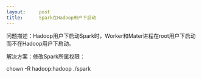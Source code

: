 ```yaml
---
layout:     post
title:      Spark在Hadoop用户下启动
---
```

<div id="article_content" class="article_content clearfix csdn-tracking-statistics" data-pid="blog" data-mod="popu_307" data-dsm="post">
								            <link rel="stylesheet" href="https://csdnimg.cn/release/phoenix/template/css/ck_htmledit_views-f76675cdea.css">
						<div class="htmledit_views" id="content_views">
                <p>问题描述：Hadoop用户下启动Spark时，Worker和Mater进程在root用户下启动而不在Hadoop用户下启动。</p><p>解决方案：修改Spark所属权限：</p><p>chown -R hadoop:hadoop ./spark</p>            </div>
                </div>